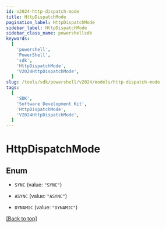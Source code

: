 ```yaml
---
id: v2024-http-dispatch-mode
title: HttpDispatchMode
pagination_label: HttpDispatchMode
sidebar_label: HttpDispatchMode
sidebar_class_name: powershellsdk
keywords:
  [
    'powershell',
    'PowerShell',
    'sdk',
    'HttpDispatchMode',
    'V2024HttpDispatchMode',
  ]
slug: /tools/sdk/powershell/v2024/models/http-dispatch-mode
tags:
  [
    'SDK',
    'Software Development Kit',
    'HttpDispatchMode',
    'V2024HttpDispatchMode',
  ]
---
```


# HttpDispatchMode

## Enum

- `SYNC` (value: `"SYNC"`)

- `ASYNC` (value: `"ASYNC"`)

- `DYNAMIC` (value: `"DYNAMIC"`)

[[Back to top]](#)
